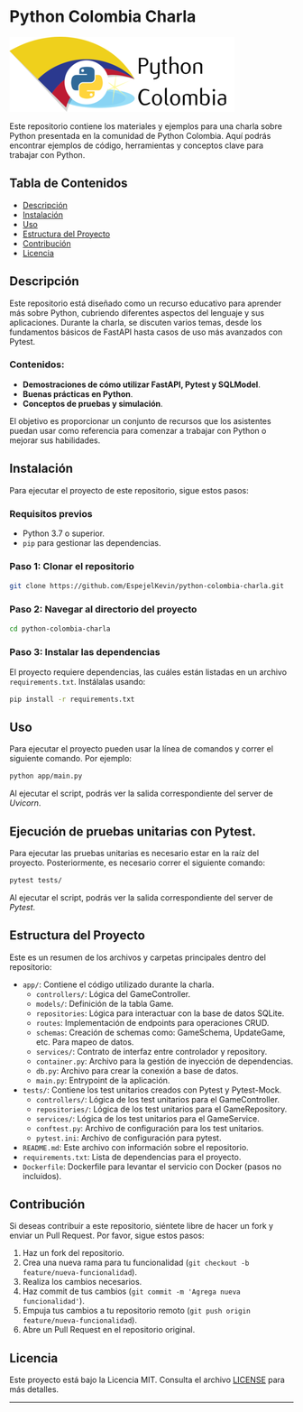 # Python Colombia Charla

![python-colombia](image.png)

Este repositorio contiene los materiales y ejemplos para una charla sobre Python presentada en la comunidad de Python Colombia. Aquí podrás encontrar ejemplos de código, herramientas y conceptos clave para trabajar con Python.

## Tabla de Contenidos
- [Descripción](#descripción)
- [Instalación](#instalación)
- [Uso](#uso)
- [Estructura del Proyecto](#estructura-del-proyecto)
- [Contribución](#contribución)
- [Licencia](#licencia)

## Descripción

Este repositorio está diseñado como un recurso educativo para aprender más sobre Python, cubriendo diferentes aspectos del lenguaje y sus aplicaciones. Durante la charla, se discuten varios temas, desde los fundamentos básicos de FastAPI hasta casos de uso más avanzados con Pytest.

### Contenidos:

- **Demostraciones de cómo utilizar FastAPI, Pytest y SQLModel**.
- **Buenas prácticas en Python**.
- **Conceptos de pruebas y simulación**.

El objetivo es proporcionar un conjunto de recursos que los asistentes puedan usar como referencia para comenzar a trabajar con Python o mejorar sus habilidades.

## Instalación

Para ejecutar el proyecto de este repositorio, sigue estos pasos:

### Requisitos previos

- Python 3.7 o superior.
- `pip` para gestionar las dependencias.

### Paso 1: Clonar el repositorio

```bash
git clone https://github.com/EspejelKevin/python-colombia-charla.git
```

### Paso 2: Navegar al directorio del proyecto

```bash
cd python-colombia-charla
```

### Paso 3: Instalar las dependencias

El proyecto requiere dependencias, las cuáles están listadas en un archivo `requirements.txt`. 
Instálalas usando:

```bash
pip install -r requirements.txt
```

## Uso

Para ejecutar el proyecto pueden usar la línea de comandos y correr el siguiente comando. Por ejemplo:

```bash
python app/main.py
```

Al ejecutar el script, podrás ver la salida correspondiente del server de *Uvicorn*.

## Ejecución de pruebas unitarias con Pytest.

Para ejecutar las pruebas unitarias es necesario estar en la raíz del proyecto.
Posteriormente, es necesario correr el siguiente comando: 

```bash
pytest tests/
```

Al ejecutar el script, podrás ver la salida correspondiente del server de *Pytest*.

## Estructura del Proyecto

Este es un resumen de los archivos y carpetas principales dentro del repositorio:

- `app/`: Contiene el código utilizado durante la charla.
    - `controllers/`: Lógica del GameController.
    - `models/`: Definición de la tabla Game.
    - `repositories`: Lógica para interactuar con la base de datos SQLite.
    - `routes`: Implementación de endpoints para operaciones CRUD.
    - `schemas`: Creación de schemas como: GameSchema, UpdateGame, etc. Para mapeo de datos.
    - `services/`: Contrato de interfaz entre controlador y repository.
    - `container.py`: Archivo para la gestión de inyección de dependencias.
    - `db.py`: Archivo para crear la conexión a base de datos.
    - `main.py`: Entrypoint de la aplicación.
- `tests/`: Contiene los test unitarios creados con Pytest y Pytest-Mock.
    - `controllers/`: Lógica de los test unitarios para el GameController.
    - `repositories/`: Lógica de los test unitarios para el GameRepository.
    - `services/`: Lógica de los test unitarios para el GameService.
    - `conftest.py`: Archivo de configuración para los test unitarios.
    - `pytest.ini`: Archivo de configuración para pytest.
- `README.md`: Este archivo con información sobre el repositorio.
- `requirements.txt`: Lista de dependencias para el proyecto.
- `Dockerfile`: Dockerfile para levantar el servicio con Docker (pasos no incluidos).


## Contribución

Si deseas contribuir a este repositorio, siéntete libre de hacer un fork y enviar un Pull Request. Por favor, sigue estos pasos:

1. Haz un fork del repositorio.
2. Crea una nueva rama para tu funcionalidad (`git checkout -b feature/nueva-funcionalidad`).
3. Realiza los cambios necesarios.
4. Haz commit de tus cambios (`git commit -m 'Agrega nueva funcionalidad'`).
5. Empuja tus cambios a tu repositorio remoto (`git push origin feature/nueva-funcionalidad`).
6. Abre un Pull Request en el repositorio original.

## Licencia

Este proyecto está bajo la Licencia MIT. Consulta el archivo [LICENSE](LICENSE) para más detalles.

---

